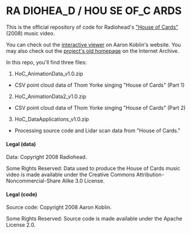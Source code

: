 # RA DIOHEA_D / HOU SE OF_C ARDS
This is the official repository of code for Radiohead's ["House of Cards"](https://www.youtube.com/watch?v=8nTFjVm9sTQ) (2008) music video.

You can check out the [interactive viewer](http://www.aaronkoblin.com/work/rh/index.html) on Aaron Koblin's website. You may also check out the [project's old homepage](http://web.archive.org/web/20110520215423/http://code.google.com/creative/radiohead/) on the Internet Archive.

In this repo, you'll find three files:

1. HoC_AnimationData_v1.0.zip
  * CSV point cloud data of Thom Yorke singing "House of Cards" (Part 1)
2. HoC_AnimationData2_v1.0.zip
  * CSV point cloud data of Thom Yorke singing "House of Cards" (Part 2)
3. HoC_DataApplications_v1.0.zip
  * Processing source code and Lidar scan data from "House of Cards."

#### Legal (data)

Data: Copyright 2008 Radiohead.

Some Rights Reserved: Data used to produce the House of Cards music video is made available under the Creative Commons Attribution-Noncommercial-Share Alike 3.0 License.

#### Legal (code)

Source code: Copyright 2008 Aaron Koblin.

Some Rights Reserved: Source code is made available under the Apache License 2.0.
